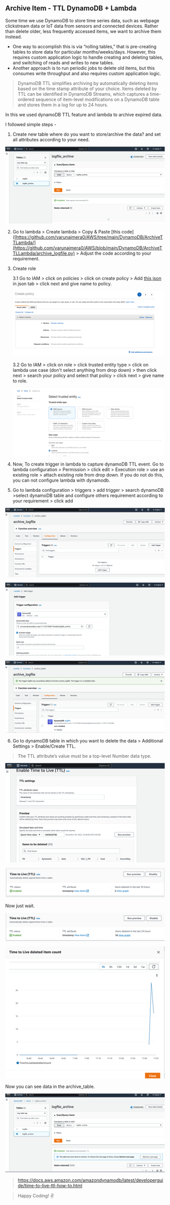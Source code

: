 ## Archive Item - TTL DynamoDB + Lambda
Some time we use DynamoDB to store time series data, such as webpage clickstream data or IoT data from sensors and connected devices. Rather than delete older, less frequently accessed items, we want to archive them instead. 

* One way to accomplish this is via “rolling tables,” that is pre-creating tables to store data for particular months/weeks/days. However, this requires custom application logic to handle creating and deleting tables, and switching of reads and writes to new tables. 
* Another approach is to run periodic jobs to delete old items, but this consumes write throughput and also requires custom application logic.

> DynamoDB TTL simplifies archiving by automatically deleting items based on the time stamp attribute of your choice. Items deleted by TTL can be identified in DynamoDB Streams, which captures a time-ordered sequence of item-level modifications on a DynamoDB table and stores them in a log for up to 24 hours.

In this we used dynamoDB TTL feature and lambda to archive expired data. 

I followed simple steps -

1. Create new table where do you want to store/archive the data? and set all attributes according to your need.

![no data](./assets/nodataachive.png)

2. Go to lambda > Create lambda > Copy & Paste [this code]([https://github.com/varunajmera0/AWS/tree/main/DynamoDB/ArchiveTTLambda/](https://github.com/varunajmera0/AWS/blob/main/DynamoDB/ArchiveTTLLambda/archive_logfile.py) > Adjust the code according to your requirement.

3. Create role

    3.1 Go to IAM > click on policies > click on create policy > Add [this json](https://github.com/varunajmera0/AWS/tree/main/DynamoDB/ArchiveTTLLambda/mylambda_policy.json) in json tab > click next and give name to policy.

    ![policy](./assets/policy.png)

    3.2 Go to IAM > click on role > click trusted entity type > click on lambda use case (don't select anything from drop down) > then click next > search your policy and select that policy > click next > give name to role.

    ![policy](./assets/role.png)


4. Now, To create trigger in lambda to capture dynamoDB TTL event.
Go to lambda configuration > Permission > click edit > Execution role > use an existing role > attach existing role from drop down. If you do not do this, you can not configure lambda with dynamodb.

5. Go to lambda configuration > triggers > add trigger > search dynamoDB >select dynamoDB table and configure others requirement according to your requirement > click add

![trigger](./assets/trigger.png)

![trigger wizard](./assets/triggerwizard.png)

![trigger enabled](./assets/aftertrigger.png)

6. Go to dynamoDB table in which you want to delete the data > Additional Settings > Enable/Create TTL.
> The TTL attribute’s value must be a top-level Number data type.

![trigger](./assets/runpreview.png)

![enabled trigger](./assets/ttl.png)

Now just wait.

![ttl item delete](./assets/delttl.png)

![ttl item delete graph](./assets/graph.png)

Now you can see data in the archive_table.

![data in archive table](./assets/archive.png)


> https://docs.aws.amazon.com/amazondynamodb/latest/developerguide/time-to-live-ttl-how-to.html

> Happy Coding! :v:
